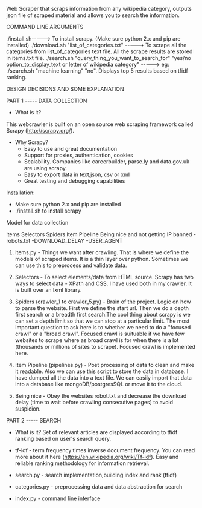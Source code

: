 Web Scraper that scraps information from any wikipedia category, outputs json file of scraped material and allows you to search the information.

COMMAND LINE ARGUMENTS

./install.sh-----> To install scrapy. (Make sure python 2.x and pip are installed)
./download.sh "list_of_categories.txt" -----> To scrape all the categories from list_of_categories text file. All the scrape results are stored in items.txt file.
./search.sh "query_thing_you_want_to_search_for" "yes/no option_to_display_text or letter of wikipedia category" -----> eg: ./search.sh "machine learning" "no". Displays top 5 results based on tfidf ranking.



DESIGN DECISIONS AND SOME EXPLANATION


PART 1 ----- DATA COLLECTION

* What is it?

This webcrawler is built on an open source web scraping framework called Scrapy (http://scrapy.org/). 

* Why Scrapy?
	- Easy to use and great documentation
	- Support for proxies, authentication, cookies
	- Scalability. Companies like careerbuilder, parse.ly and data.gov.uk are using scrapy. 
	- Easy to export data in text,json, csv or xml
	- Great testing and debugging capabilities

Installation:
* Make sure python 2.x and pip are installed
* ./install.sh to install scrapy


Model for data collection

items
Selectors
Spiders
Item Pipeline
Being nice and not getting IP banned 
	-robots.txt
	-DOWNLOAD_DELAY
	-USER_AGENT


1) items.py - Things we want after crawling. That is where we define the models of scraped items. It is a thin layer over python. Sometimes we can use this to preprocess and validate data. 


2) Selectors - To select elements/data from HTML source. Scrapy has two ways to select data - XPath and CSS. I have used both in my crawler. It is built over an lxml library. 


3) Spiders (crawler_1 to crawler_5.py) - Brain of the project. Logic on how to parse the website. First we define the start url. Then we do a depth first search or a breadth first search.The cool thing about scrapy is we can set a depth limit so that we can stop at a particular limit. The most important question to ask here is to whether we need to do a "focused crawl" or a "broad crawl". Focused crawl is suituable if we have few websites to scrape where as broad crawl is for when there is a lot (thousands or millions of sites to scrape). Focused crawl is implemented here.


4) Item Pipeline (pipelines.py) - Post processing of data to clean and make it readable. Also we can use this script to store the data in database. I have dumped all the data into a text file. We can easily import that data into a database like mongoDB/postgresSQL or move it to the cloud. 

5) Being nice - Obey the websites robot.txt and decrease the download delay (time to wait before crawling consecutive pages) to avoid suspicion. 



PART 2 ----- SEARCH

* What is it?
Set of relevant articles are displayed according to tfidf ranking based on user's search query.

* tf-idf - term frequency times inverse document frequency. You can read more about it here (https://en.wikipedia.org/wiki/Tf-idf). Easy and reliable ranking methodology for information retrieval.

* search.py - search implementation,building index and rank (tfidf)

* categories.py - preprocessing data and data abstraction for search

* index.py - command line interface


